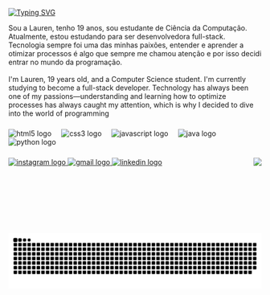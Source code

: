 [![Typing SVG](https://readme-typing-svg.herokuapp.com?font=Fira+Code&pause=1000&color=F72FD1&width=435&lines=Hello+World!+Welcome+to+my+GitHub;Ol%C3%A1+Mundo!+Bem-vindo+ao+meu+GitHub)](https://git.io/typing-svg)
<p align="left">Sou a Lauren, tenho 19 anos, sou estudante de Ciência da Computação. Atualmente, estou estudando para ser desenvolvedora full-stack. Tecnologia sempre foi uma das minhas paixões, entender e aprender a otimizar processos é algo que sempre me chamou atenção e por isso decidi entrar no mundo da programação.<br><br>I'm Lauren, 19 years old, and a Computer Science student. I'm currently studying to become a full-stack developer. Technology has always been one of my passions—understanding and learning how to optimize processes has always caught my attention, which is why I decided to dive into the world of programming</p>

###

<div align="left">
  <img src="https://cdn.jsdelivr.net/gh/devicons/devicon/icons/html5/html5-original.svg" height="30" alt="html5 logo"  />
  <img width="12" />
  <img src="https://cdn.jsdelivr.net/gh/devicons/devicon/icons/css3/css3-original.svg" height="30" alt="css3 logo"  />
  <img width="12" />
  <img src="https://cdn.jsdelivr.net/gh/devicons/devicon/icons/javascript/javascript-original.svg" height="30" alt="javascript logo"  />
  <img width="12" />
  <img src="https://cdn.jsdelivr.net/gh/devicons/devicon/icons/java/java-original.svg" height="30" alt="java logo"  />
  <img width="12" />
  <img src="https://cdn.jsdelivr.net/gh/devicons/devicon/icons/python/python-original.svg" height="30" alt="python logo"  />
</div>

###

<img align="right" height="150" src="https://i.postimg.cc/Gp9szd3Z/1743524903804.png"  />

###

<div align="left">
  <a href="https://www.instagram.com/lalai._/" target="_blank">
    <img src="https://img.shields.io/static/v1?message=Instagram&logo=instagram&label=&color=E4405F&logoColor=white&labelColor=&style=for-the-badge" height="35" alt="instagram logo"  />
  </a>
  <a href="laurenramos.2000@gmail.com" target="_blank">
    <img src="https://img.shields.io/static/v1?message=Gmail&logo=gmail&label=&color=D14836&logoColor=white&labelColor=&style=for-the-badge" height="35" alt="gmail logo"  />
  </a>
  <a href=""www.linkedin.com/in/lauren-doliveira-ramos" target="_blank">
    <img src="https://img.shields.io/static/v1?message=LinkedIn&logo=linkedin&label=&color=0077B5&logoColor=white&labelColor=&style=for-the-badge" height="35" alt="linkedin logo"  />
  </a>
</div>

###

<br clear="both">

<img src="https://raw.githubusercontent.com/lauren-ramos/lauren-ramos/output/snake.svg" alt="Snake animation" />

###
